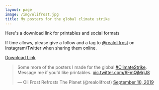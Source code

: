 ```yaml
---
layout: page
image: /img/olifrost.jpg
title: My posters for the global climate strike
---
```


Here's a download link for printables and social formats

If time allows, please give a follow and a tag to [@realolifrost](http://olifro.st/links/) on Instagram/Twitter when sharing them online.

[Download Link](/downloads/globalclimatestrike.zip)

<blockquote class="twitter-tweet"><p lang="en" dir="ltr">Some more of the posters I made for the global <a href="https://twitter.com/hashtag/ClimateStrike?src=hash&amp;ref_src=twsrc%5Etfw">#ClimateStrike</a>. Message me if you&#39;d like printables. <a href="https://t.co/6FmQjMrjJ8">pic.twitter.com/6FmQjMrjJ8</a></p>&mdash; Oli Frost Refrosts The Planet (@realolifrost) <a href="https://twitter.com/realolifrost/status/1171334966124437504?ref_src=twsrc%5Etfw">September 10, 2019</a></blockquote> <script async src="https://platform.twitter.com/widgets.js" charset="utf-8"></script>
